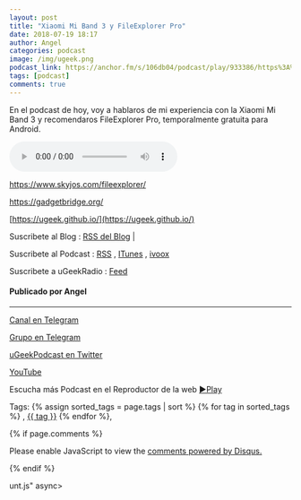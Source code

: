 ```yaml
---
layout: post
title: "Xiaomi Mi Band 3 y FileExplorer Pro"
date: 2018-07-19 18:17
author: Angel
categories: podcast
image: /img/ugeek.png
podcast_link: https://anchor.fm/s/106db04/podcast/play/933386/https%3A%2F%2Fd3ctxlq1ktw2nl.cloudfront.net%2Fstaging%2F2018-6-19%2FXiaomi-Mi-Band-3-y-FileExplore-701e512fb083e.m4a
tags: [podcast]
comments: true
---
```


En el podcast de hoy, voy a hablaros de mi experiencia con la Xiaomi Mi Band 3 y recomendaros FileExplorer Pro, temporalmente gratuita para Android. 

<audio controls>
<source src='https://anchor.fm/s/106db04/podcast/play/933386/https%3A%2F%2Fd3ctxlq1ktw2nl.cloudfront.net%2Fstaging%2F2018-6-19%2FXiaomi-Mi-Band-3-y-FileExplore-701e512fb083e.m4a''>
Your browser does not support the audio element.
</audio>



https://www.skyjos.com/fileexplorer/

https://gadgetbridge.org/

[https://ugeek.github.io/](https://ugeek.github.io/)

Suscribete al Blog :  [RSS del Blog](http://feeds.feedburner.com/uGeekBlog) |

Suscribete al Podcast :  [RSS](http://feeds.feedburner.com/ugeek) , [ITunes](https://itunes.apple.com/us/podcast/ugeek/id1201421866?mt=2) , [ivoox](https://www.ivoox.com/podcast-ugeek_sq_f1383493_1.html)

Suscribete a uGeekRadio : [Feed](http://feeds.feedburner.com/uGeekRadio)  
#### Publicado por Angel  	

---  


[Canal en Telegram](https://t.me/uGeek) 

[Grupo en Telegram](https://t.me/uGeekPodcast)  

[uGeekPodcast en Twitter](https://twitter.com/ugeekpodcast)  

[YouTube](https://www.youtube.com/channel/UCVmGqdwOeswJ55IFmsYNlww)  

Escucha más Podcast en el Reproductor de la web [►Play](https://ugeek.github.io/podcasts/)  

Tags: {% assign sorted_tags = page.tags | sort %} {% for tag in sorted_tags %} , <span class="tag"><a href="/tag#{{ tag }}">{{ tag }}</a></span> {% endfor %},  

{% if page.comments %}
<div id="disqus_thread"></div>
<script>

/**
*  RECOMMENDED CONFIGURATION VARIABLES: EDIT AND UNCOMMENT THE SECTION BELOW TO INSERT DYNAMIC VALUES FROM YOUR PLATFORM OR CMS.
*  LEARN WHY DEFINING THESE VARIABLES IS IMPORTANT: https://disqus.com/admin/universalcode/#configuration-variables*/
/*
var disqus_config = function () {
this.page.url = PAGE_URL;  // Replace PAGE_URL with your page's canonical URL variable
this.page.identifier = PAGE_IDENTIFIER; // Replace PAGE_IDENTIFIER with your page's unique identifier variable
};
*/
(function() { // DON'T EDIT BELOW THIS LINE
var d = document, s = d.createElement('script');
s.src = 'https://https-angelbcn-github-io-ugeek.disqus.com/embed.js';
s.setAttribute('data-timestamp', +new Date());
(d.head || d.body).appendChild(s);
})();
</script>
<noscript>Please enable JavaScript to view the <a href="https://disqus.com/?ref_noscript">comments powered by Disqus.</a></noscript>

{% endif %}

<script id="dsq-count-scr" src="//https-angelbcn-github-io-ugeek.disqus.com/count.js" async></script>
unt.js" async></script>